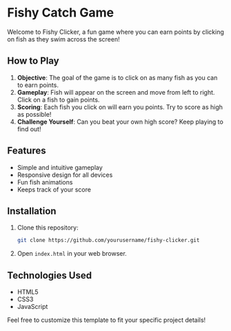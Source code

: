 
# Fishy Catch Game

Welcome to Fishy Clicker, a fun game where you can earn points by clicking on fish as they swim across the screen!



## How to Play

1. **Objective**: The goal of the game is to click on as many fish as you can to earn points.
2. **Gameplay**: Fish will appear on the screen and move from left to right. Click on a fish to gain points.
3. **Scoring**: Each fish you click on will earn you points. Try to score as high as possible!
4. **Challenge Yourself**: Can you beat your own high score? Keep playing to find out!

## Features

- Simple and intuitive gameplay
- Responsive design for all devices
- Fun fish animations
- Keeps track of your score

## Installation

1. Clone this repository:

   ```bash
   git clone https://github.com/yourusername/fishy-clicker.git
   ```

2. Open `index.html` in your web browser.

## Technologies Used

- HTML5
- CSS3
- JavaScript


Feel free to customize this template to fit your specific project details!
